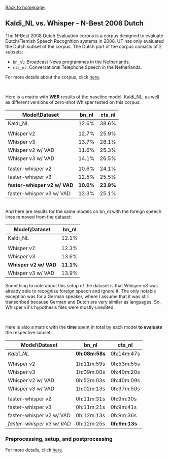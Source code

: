 [Back to homepage](../../index.md)

<h2>Kaldi_NL vs. Whisper - N-Best 2008 Dutch</h2>

The N-Best 2008 Dutch Evaluation corpus is a corpus designed to evaluate Dutch/Flemish Speech Recognition systems in 2008. UT has only evaluated the Dutch subset of the corpus. The Dutch part of the corpus consists of 2 subsets:
- `bn_nl`: Broadcast News programmes in the Netherlands,
- `cts_nl`: Conversational Telephone Speech in the Netherlands.

For more details about the corpus, click [here](https://www.isca-speech.org/archive/pdfs/interspeech_2009/leeuwen09b_interspeech.pdf).

<br>

Here is a matrix with **WER** results of the baseline model, Kaldi_NL, as well as different versions of zero-shot Whisper tested on this corpus:

|Model\Dataset|bn_nl|cts_nl|
|---|---|---|
|Kaldi_NL|12.6%|38.6%|
|||
|Whisper v2|12.7%|25.9%|
|Whisper v3|13.7%|28.1%|
|Whisper v2 w/ VAD|11.6%|25.3%|
|Whisper v3 w/ VAD|14.1%|26.5%|
|||
|faster-whisper v2|10.6%|24.1%|
|faster-whisper v3|12.5%|25.5%|
|**faster-whisper v2 w/ VAD**|**10.0%**|**23.9%**|
|faster-whisper v3 w/ VAD|12.3%|25.1%|

<br>
And here are results for the same models on bn_nl with the foreign speech lines removed from the dataset:

|Model\Dataset|bn_nl|
|---|---|
|Kaldi_NL|12.1%|
|||
|Whisper v2|12.3%|
|Whisper v3|13.6%|
|**Whisper v2 w/ VAD**|**11.1%**|
|Whisper v3 w/ VAD|13.9%|

Something to note about this setup of the dataset is that Whisper v3 was already able to recognize foreign speech and ignore it. The only notable exception was for a German speaker, where I assume that it was still transcribed because German and Dutch are very similar as languages. So, Whisper v3's hypothesis files were mostly unedited.

<br>

Here is also a matrix with the **time** spent in total by each model **to evaluate** the respective subset:

|Model\Dataset|bn_nl|cts_nl|
|---|---|---|
|*Kaldi_NL*|**0h:08m:58s**|0h:14m:47s|
|||
|Whisper v2|1h:11m:59s|0h:53m:55s|
|Whisper v3|1h:09m:00s|0h:40m:20s|
|Whisper v2 w/ VAD|0h:52m:03s|0h:40m:09s|
|Whisper v3 w/ VAD|1h:02m:13s|0h:37m:50s|
|||
|faster-whisper v2|0h:11m:31s|0h:9m:30s|
|faster-whisper v3|0h:11m:21s|0h:9m:41s|
|faster-whisper v2 w/ VAD|0h:12m:13s|0h:9m:36s|
|*faster-whisper v3 w/ VAD*|0h:12m:25s|**0h:9m:13s**|

### Preprocessing, setup, and postprocessing
For more details, click [here](./nbest_setup.md).
